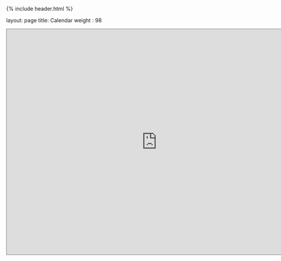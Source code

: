 {% include header.html %}

layout: page
title: Calendar
weight : 98

<iframe src="https://calendar.google.com/calendar/embed?height=600&amp;wkst=1&amp;bgcolor=%23ffffff&amp;ctz=America%2FPhoenix&amp;src=OXFqYmMxNWhzbzdjb2dlZWNtbzluaW8zYTBAZ3JvdXAuY2FsZW5kYXIuZ29vZ2xlLmNvbQ&amp;color=%237986CB" style="border:solid 1px #777" width="800" height="600" frameborder="0" scrolling="no"></iframe>
